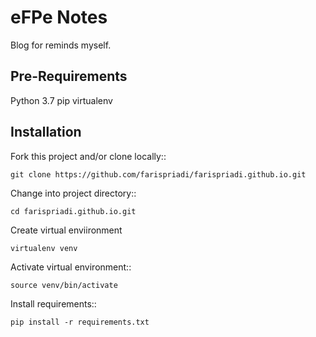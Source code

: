eFPe Notes
=====================================

Blog for reminds myself.


Pre-Requirements
----------------

Python 3.7
pip
virtualenv


Installation
------------

Fork this project and/or clone locally::

	git clone https://github.com/farispriadi/farispriadi.github.io.git

Change into project directory::
	
	cd farispriadi.github.io.git

Create virtual enviironment
	
	virtualenv venv

Activate virtual environment::

	source venv/bin/activate

Install requirements::

    pip install -r requirements.txt